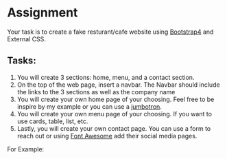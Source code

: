 # Assignment

Your task is to create a fake resturant/cafe website using [Bootstrap4](https://getbootstrap.com/docs/4.0/getting-started/introduction/) and External CSS. 

## Tasks:
1. You will create 3 sections: home, menu, and a contact section.
2. On the top of the web page, insert a navbar. The Navbar should include the links to the 3 sections as well as the company name
3. You will create your own home page of your choosing. Feel free to be inspire by my example or you can use a [jumbotron](https://getbootstrap.com/docs/4.0/components/jumbotron/).
4. You will create your own menu page of your choosing. If you want to use cards, table, list, etc.
5. Lastly, you will create your own contact page. You can use a form to reach out or using [Font Awesome](https://fontawesome.com/v4/get-started/) add their social media pages.

For Example:

